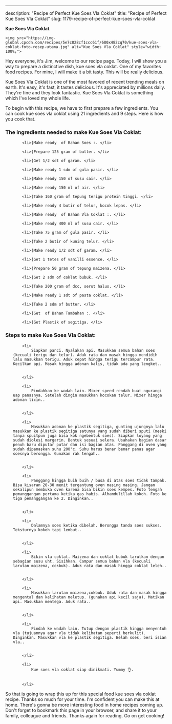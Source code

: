 ---
description: "Recipe of Perfect Kue Soes Vla Coklat"
title: "Recipe of Perfect Kue Soes Vla Coklat"
slug: 1179-recipe-of-perfect-kue-soes-vla-coklat

<p>
	<strong>Kue Soes Vla Coklat</strong>. 
	
</p>
<p>
	
	<img src="https://img-global.cpcdn.com/recipes/5e7c828cf1ccc61f/680x482cq70/kue-soes-vla-coklat-foto-resep-utama.jpg" alt="Kue Soes Vla Coklat" style="width: 100%;">
	
	
</p>
<p>
	Hey everyone, it's Jim, welcome to our recipe page. Today, I will show you a way to prepare a distinctive dish, kue soes vla coklat. One of my favorites food recipes. For mine, I will make it a bit tasty. This will be really delicious.
</p>
	
<p>
	
</p>
<p>
	Kue Soes Vla Coklat is one of the most favored of recent trending meals on earth. It's easy, it's fast, it tastes delicious. It's appreciated by millions daily. They're fine and they look fantastic. Kue Soes Vla Coklat is something which I've loved my whole life.
</p>

<p>
To begin with this recipe, we have to first prepare a few ingredients. You can cook kue soes vla coklat using 21 ingredients and 9 steps. Here is how you cook that.
</p>

<h3>The ingredients needed to make Kue Soes Vla Coklat:</h3>

<ol>
	
		<li>{Make ready  of Bahan Soes :. </li>
	
		<li>{Prepare 125 gram of butter. </li>
	
		<li>{Get 1/2 sdt of garam. </li>
	
		<li>{Make ready 1 sdm of gula pasir. </li>
	
		<li>{Make ready 150 of susu cair. </li>
	
		<li>{Make ready 150 ml of air. </li>
	
		<li>{Take 160 gram of tepung terigu protein tinggi. </li>
	
		<li>{Make ready 4 butir of telur, kocok lepas. </li>
	
		<li>{Make ready  of Bahan Vla Coklat :. </li>
	
		<li>{Make ready 400 ml of susu cair. </li>
	
		<li>{Take 75 gram of gula pasir. </li>
	
		<li>{Take 2 butir of kuning telur. </li>
	
		<li>{Make ready 1/2 sdt of garam. </li>
	
		<li>{Get 1 tetes of vanilli essence. </li>
	
		<li>{Prepare 50 gram of tepung maizena. </li>
	
		<li>{Get 2 sdm of coklat bubuk. </li>
	
		<li>{Take 200 gram of dcc, serut halus. </li>
	
		<li>{Make ready 1 sdt of pasta coklat. </li>
	
		<li>{Take 2 sdm of butter. </li>
	
		<li>{Get  of Bahan Tambahan :. </li>
	
		<li>{Get Plastik of segitiga. </li>
	
</ol>
<p>
	
</p>

<h3>Steps to make Kue Soes Vla Coklat:</h3>

<ol>
	
		<li>
			Siapkan panci. Nyalakan api. Masukkan semua bahan soes (kecuali terigu dan telur). Aduk rata dan masak hingga mendidih lalu masukkan terigu. Aduk cepat hingga terigu tercampur rata. Kecilkan api. Masak hingga adonan kalis, tidak ada yang lengket..
			
			
		</li>
	
		<li>
			Pindahkan ke wadah lain. Mixer speed rendah buat ngurangi uap panasnya. Setelah dingin masukkan kocokan telur. Mixer hingga adonan licin..
			
			
		</li>
	
		<li>
			Masukkan adonan ke plastik segitiga, gunting ujungnya lalu masukkan ke plastik segitiga satunya yang sudah diberi sputi (meski tanpa spuitpun juga bisa kok ngebentuk soes). Siapkan loyang yang sudah diolesi margarin. Bentuk sesuai selera. Usahakan bagian dasar penuh baru diputar putar dan isi bagian atas. Panggang di oven yang sudah dipanaskan suhu 200°c. Suhu harus benar benar panas agar soesnya berongga. Gunakan rak tengah..
			
			
		</li>
	
		<li>
			Panggang hingga buih buih / busa di atas soes tidak tampak. Bisa kisaran 20-30 menit tergantung oven masing masing. Jangan sekalipun membuka oven karena bisa bikin soes kempes. Foto tengah pemanggangan pertama ketika gas habis. Alhamdulillah kokoh. Foto ke tiga pemanggangan ke 2. Dinginkan..
			
			
		</li>
	
		<li>
			Dalamnya soes ketika dibelah. Berongga tanda soes sukses. Teksturnya kokoh tapi lembut..
			
			
		</li>
	
		<li>
			Bikin vla coklat. Maizena dan coklat bubuk larutkan dengan sebagian susu uht. Sisihkan. Campur semua bahan vla (kecuali larutan maizena, cokbuk). Aduk rata dan masak hingga coklat leleh..
			
			
		</li>
	
		<li>
			Masukkan larutan maizena,cokbuk. Aduk rata dan masak hingga mengental dan kelihatan meletup. (gunakan api kecil saja). Matikan api. Masukkan mentega. Aduk rata..
			
			
		</li>
	
		<li>
			Pindah ke wadah lain. Tutup dengan plastik hingga menyentuh vla (tujuannya agar vla tidak kelihatan seperti berkulit). Dinginkan. Masukkan vla ke plastik segitiga. Belah soes, beri isian vla..
			
			
		</li>
	
		<li>
			Kue soes vla coklat siap dinikmati. Yummy 👌.
			
			
		</li>
	
</ol>

<p>
	
</p>

<p>
	So that is going to wrap this up for this special food kue soes vla coklat recipe. Thanks so much for your time. I'm confident you can make this at home. There's gonna be more interesting food in home recipes coming up. Don't forget to bookmark this page in your browser, and share it to your family, colleague and friends. Thanks again for reading. Go on get cooking!
</p>
